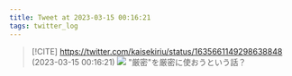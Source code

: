 ```yaml
---
title: Tweet at 2023-03-15 00:16:21
tags: twitter_log
---
```


> [!CITE] https://twitter.com/kaisekiriu/status/1635661149298638848 (2023-03-15 00:16:21)
> ![](https://twitter.com/kaisekiriu/status/1635661149298638848)
> "厳密"を厳密に使おうという話？
